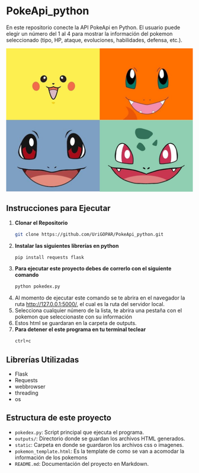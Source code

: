 # PokeApi_python
En este repositorio conecte la API PokeApi en Python. El usuario puede elegir un número del 1 al 4 para mostrar la información del pokemon seleccionado (tipo, HP, ataque, evoluciones, habilidades, defensa, etc.).

![](https://github.com/UriGOPAR/PokeApi_python/blob/main/Pokemon_img.jpg)

## Instrucciones para Ejecutar

1. **Clonar el Repositorio**
   ```bash
   git clone https://github.com/UriGOPAR/PokeApi_python.git
2. **Instalar las siguientes librerías en python**
   ```bash
   pip install requests flask
3. **Para ejecutar este proyecto debes de correrlo con el siguiente comando**
     ```bash
    python pokedex.py
4. Al momento de ejecutar este comando se te abrira en el navegador la ruta http://127.0.0.1:5000/, el cual es la ruta del servidor local.
5. Selecciona cualquier número de la lista, te abrira una pestaña con el pokemon que seleccionaste con su información
6. Estos html se guardaran en la carpeta de outputs.
7. **Para detener el este programa en tu terminal teclear**
    ```bash
    ctrl+c

## Librerías Utilizadas
- Flask
- Requests
- webbrowser
- threading
- os
## Estructura de este proyecto
- `pokedex.py`: Script principal que ejecuta el programa.
- `outputs/`: Directorio donde se guardan los archivos HTML generados.
- `static`: Carpeta en donde se guardaron los archivos css o imagenes.
- `pokemon_template.html`: Es la template de como se van a acomodar la información de los pokemons
- `README.md`: Documentación del proyecto en Markdown.

